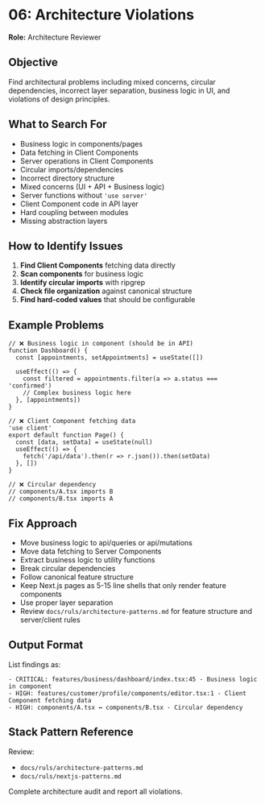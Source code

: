 # 06: Architecture Violations

**Role:** Architecture Reviewer

## Objective

Find architectural problems including mixed concerns, circular dependencies, incorrect layer separation, business logic in UI, and violations of design principles.

## What to Search For

- Business logic in components/pages
- Data fetching in Client Components
- Server operations in Client Components
- Circular imports/dependencies
- Incorrect directory structure
- Mixed concerns (UI + API + Business logic)
- Server functions without `'use server'`
- Client Component code in API layer
- Hard coupling between modules
- Missing abstraction layers

## How to Identify Issues

1. **Find Client Components** fetching data directly
2. **Scan components** for business logic
3. **Identify circular imports** with ripgrep
4. **Check file organization** against canonical structure
5. **Find hard-coded values** that should be configurable

## Example Problems

```tsx
// ❌ Business logic in component (should be in API)
function Dashboard() {
  const [appointments, setAppointments] = useState([])
  
  useEffect(() => {
    const filtered = appointments.filter(a => a.status === 'confirmed')
    // Complex business logic here
  }, [appointments])
}

// ❌ Client Component fetching data
'use client'
export default function Page() {
  const [data, setData] = useState(null)
  useEffect(() => {
    fetch('/api/data').then(r => r.json()).then(setData)
  }, [])
}

// ❌ Circular dependency
// components/A.tsx imports B
// components/B.tsx imports A
```

## Fix Approach

- Move business logic to api/queries or api/mutations
- Move data fetching to Server Components
- Extract business logic to utility functions
- Break circular dependencies
- Follow canonical feature structure
- Keep Next.js pages as 5-15 line shells that only render feature components
- Use proper layer separation
- Review `docs/ruls/architecture-patterns.md` for feature structure and server/client rules

## Output Format

List findings as:
```
- CRITICAL: features/business/dashboard/index.tsx:45 - Business logic in component
- HIGH: features/customer/profile/components/editor.tsx:1 - Client Component fetching data
- HIGH: components/A.tsx ↔ components/B.tsx - Circular dependency
```

## Stack Pattern Reference

Review:
- `docs/ruls/architecture-patterns.md`
- `docs/ruls/nextjs-patterns.md`

Complete architecture audit and report all violations.
